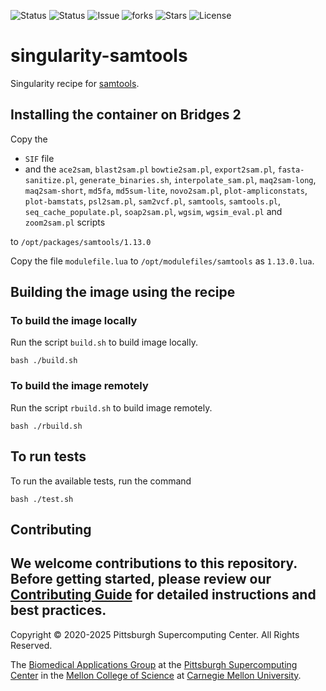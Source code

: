 ![Status](https://github.com/pscedu/singularity-samtools/actions/workflows/main.yml/badge.svg)
![Status](https://github.com/pscedu/singularity-samtools/actions/workflows/pretty.yml/badge.svg)
![Issue](https://img.shields.io/github/issues/pscedu/singularity-samtools)
![forks](https://img.shields.io/github/forks/pscedu/singularity-samtools)
![Stars](https://img.shields.io/github/stars/pscedu/singularity-samtools)
![License](https://img.shields.io/github/license/pscedu/singularity-samtools)

# singularity-samtools
Singularity recipe for [samtools](https://www.htslib.org/).

## Installing the container on Bridges 2
Copy the

* `SIF` file
* and the `ace2sam`, `blast2sam.pl` `bowtie2sam.pl`, `export2sam.pl`, `fasta-sanitize.pl`, `generate_binaries.sh`, `interpolate_sam.pl`, `maq2sam-long`, `maq2sam-short`, `md5fa`, `md5sum-lite`, `novo2sam.pl`, `plot-ampliconstats`, `plot-bamstats`, `psl2sam.pl`, `sam2vcf.pl`, `samtools`, `samtools.pl`, `seq_cache_populate.pl`, `soap2sam.pl`, `wgsim`, `wgsim_eval.pl` and `zoom2sam.pl` scripts

to `/opt/packages/samtools/1.13.0`

Copy the file `modulefile.lua` to `/opt/modulefiles/samtools` as `1.13.0.lua`.

## Building the image using the recipe
### To build the image locally
Run the script `build.sh` to build image locally.

```
bash ./build.sh
```

### To build the image remotely
Run the script `rbuild.sh` to build image remotely.

```
bash ./rbuild.sh
```

## To run tests
To run the available tests, run the command

```
bash ./test.sh
```
## Contributing
We welcome contributions to this repository. Before getting started, please review our [Contributing Guide](https://raw.githubusercontent.com/pscedu/singularity-report/refs/heads/main/CONTRIBUTING.md) for detailed instructions and best practices.
---
Copyright © 2020-2025 Pittsburgh Supercomputing Center. All Rights Reserved.

The [Biomedical Applications Group](https://www.psc.edu/biomedical-applications/) at the [Pittsburgh Supercomputing
Center](http://www.psc.edu) in the [Mellon College of Science](https://www.cmu.edu/mcs/) at [Carnegie Mellon University](http://www.cmu.edu).
